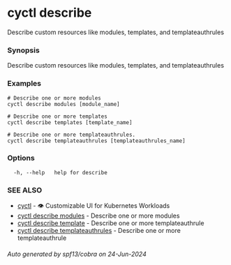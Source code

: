 # cyctl describe

Describe custom resources like modules, templates, and templateauthrules

### Synopsis

Describe custom resources like modules, templates, and templateauthrules

### Examples

```
# Describe one or more modules
cyctl describe modules [module_name] 

# Describe one or more templates
cyctl describe templates [template_name] 

# Describe one or more templateauthrules.
cyctl describe templateauthrules [templateauthrules_name]
```

### Options

```
  -h, --help   help for describe
```

### SEE ALSO

* [cyctl](cyctl.md)	 - 👁️ Customizable UI for Kubernetes Workloads
* [cyctl describe modules](cyctl_describe_modules.md)	 - Describe one or more modules
* [cyctl describe template](cyctl_describe_template.md)	 - Describe one or more templateauthrule
* [cyctl describe templateauthrules](cyctl_describe_templateauthrules.md)	 - Describe one or more templateauthrule

###### Auto generated by spf13/cobra on 24-Jun-2024
